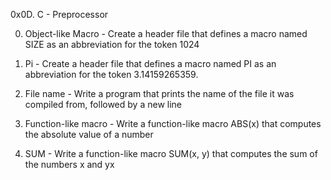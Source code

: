 0x0D. C - Preprocessor

0. Object-like Macro - Create a header file that defines a macro named SIZE as an abbreviation for the token 1024

1. Pi - Create a header file that defines a macro named PI as an abbreviation for the token 3.14159265359.

2. File name - Write a program that prints the name of the file it was compiled from, followed by a new line

3. Function-like macro - Write a function-like macro ABS(x) that computes the absolute value of a number 

4. SUM - Write a function-like macro SUM(x, y) that computes the sum of the numbers x and yx
